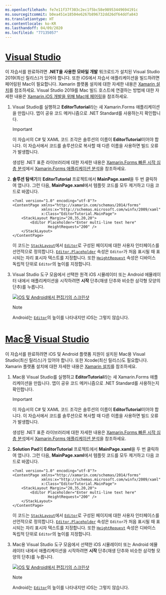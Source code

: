 ```yaml
---
ms.openlocfilehash: fe7e11f37f303c2ec1f5bc58e98953449694191c
ms.sourcegitcommit: b0ea451e18504e6267b896732dd26df64ddfa843
ms.translationtype: HT
ms.contentlocale: ko-KR
ms.lasthandoff: 04/09/2020
ms.locfileid: "77135057"
---
```

# <a name="visual-studio"></a>[Visual Studio](#tab/vswin)

이 자습서를 완료하려면 **.NET을 사용한 모바일 개발** 워크로드가 설치된 Visual Studio 2019(최신 릴리스)가 있어야 합니다. 또한 iOS에서 자습서 애플리케이션을 빌드하려면 페어링된 Mac이 필요합니다. Xamarin 플랫폼 설치에 대한 자세한 내용은 [Xamarin 설치](~/get-started/installation/index.md)를 참조하세요. Visual Studio 2019를 Mac 빌드 호스트에 연결하는 방법에 대한 자세한 내용은 [Xamarin.iOS 개발을 위해 Mac에 페어링](~/ios/get-started/installation/windows/connecting-to-mac/index.md)을 참조하세요.

1. Visual Studio를 실행하고 **EditorTutorial**라는 새 Xamarin.Forms 애플리케이션을 만듭니다. 앱이 공유 코드 메커니즘으로 .NET Standard를 사용하는지 확인합니다.

    > [!IMPORTANT]
    > 이 자습서의 C# 및 XAML 코드 조각은 솔루션의 이름이 **EditorTutorial**이어야 합니다. 이 자습서에서 코드를 솔루션으로 복사할 때 다른 이름을 사용하면 빌드 오류가 발생합니다.

    생성된 .NET 표준 라이브러리에 대한 자세한 내용은 [Xamarin.Forms 빠른 시작 심층 분석](~/get-started/first-app/index.md)에서 [Xamarin.Forms 애플리케이션 분석](~/get-started/first-app/index.md)을 참조하세요.

1. **솔루션 탐색기**의 **EditorTutorial** 프로젝트에서 **MainPage.xaml**을 두 번 클릭하여 엽니다. 그런 다음, **MainPage.xaml**에서 템플릿 코드를 모두 제거하고 다음 코드로 바꿉니다.

    ```xaml
    <?xml version="1.0" encoding="utf-8"?>
    <ContentPage xmlns="http://xamarin.com/schemas/2014/forms"
                 xmlns:x="http://schemas.microsoft.com/winfx/2009/xaml"
                 x:Class="EditorTutorial.MainPage">
        <StackLayout Margin="20,35,20,20">
            <Editor Placeholder="Enter multi-line text here"
                    HeightRequest="200" />
        </StackLayout>
    </ContentPage>
    ```

    이 코드는 [`StackLayout`](xref:Xamarin.Forms.StackLayout)에서 [`Editor`](xref:Xamarin.Forms.Editor)로 구성된 페이지에 대한 사용자 인터페이스를 선언적으로 정의합니다. [`Editor.Placeholder`](xref:Xamarin.Forms.InputView.Placeholder) 속성은 `Editor`가 처음 표시될 때 표시되는 자리 표시자 텍스트를 지정합니다. 또한 [`HeightRequest`](xref:Xamarin.Forms.VisualElement) 속성은 디바이스 독립적 단위로 `Editor`의 높이를 지정합니다.

1. Visual Studio 도구 모음에서 선택한 원격 iOS 시뮬레이터 또는 Android 에뮬레이터 내에서 애플리케이션을 시작하려면 **시작** 단추(재생 단추와 비슷한 삼각형 모양의 단추)를 누릅니다.

    [![iOS 및 Android에서 편집기의 스크린샷](../images/create-editor.png "자리 표시자 텍스트를 포함하는 편집기")](../images/create-editor-large.png#lightbox "자리 표시자 텍스트를 포함하는 편집기")

    > [!NOTE]
    > Android는 [`Editor`](xref:Xamarin.Forms.Editor)의 높이를 나타내지만 iOS는 그렇지 않습니다.

# <a name="visual-studio-for-mac"></a>[Mac용 Visual Studio](#tab/vsmac)

이 자습서를 완료하려면 iOS 및 Android 플랫폼 지원이 설치된 Mac용 Visual Studio(최신 릴리스)가 있어야 합니다. 또한 Xcode(최신 릴리스)도 필요합니다. Xamarin 플랫폼 설치에 대한 자세한 내용은 [Xamarin 설치](~/get-started/installation/index.md)를 참조하세요.

1. Mac용 Visual Studio를 실행하고 **EditorTutorial**라는 새 Xamarin.Forms 애플리케이션을 만듭니다. 앱이 공유 코드 메커니즘으로 .NET Standard를 사용하는지 확인합니다.

    > [!IMPORTANT]
    > 이 자습서의 C# 및 XAML 코드 조각은 솔루션의 이름이 **EditorTutorial**이어야 합니다. 이 자습서에서 코드를 솔루션으로 복사할 때 다른 이름을 사용하면 빌드 오류가 발생합니다.

    생성된 .NET 표준 라이브러리에 대한 자세한 내용은 [Xamarin.Forms 빠른 시작 심층 분석](~/get-started/first-app/index.md)에서 [Xamarin.Forms 애플리케이션 분석](~/get-started/first-app/index.md)을 참조하세요.

1. **Solution Pad**의 **EditorTutorial** 프로젝트에서 **MainPage.xaml**을 두 번 클릭하여 엽니다. 그런 다음, **MainPage.xaml**에서 템플릿 코드를 모두 제거하고 다음 코드로 바꿉니다.

    ```xaml
    <?xml version="1.0" encoding="utf-8"?>
    <ContentPage xmlns="http://xamarin.com/schemas/2014/forms"
                 xmlns:x="http://schemas.microsoft.com/winfx/2009/xaml"
                 x:Class="EditorTutorial.MainPage">
        <StackLayout Margin="20,35,20,20">
            <Editor Placeholder="Enter multi-line text here"
                    HeightRequest="200" />
        </StackLayout>
    </ContentPage>
    ```

    이 코드는 [`StackLayout`](xref:Xamarin.Forms.StackLayout)에서 [`Editor`](xref:Xamarin.Forms.Editor)로 구성된 페이지에 대한 사용자 인터페이스를 선언적으로 정의합니다. [`Editor.Placeholder`](xref:Xamarin.Forms.InputView.Placeholder) 속성은 `Editor`가 처음 표시될 때 표시되는 자리 표시자 텍스트를 지정합니다. 또한 [`HeightRequest`](xref:Xamarin.Forms.VisualElement) 속성은 디바이스 독립적 단위로 `Editor`의 높이를 지정합니다.

1. Mac용 Visual Studio 도구 모음에서 선택한 iOS 시뮬레이터 또는 Android 에뮬레이터 내에서 애플리케이션을 시작하려면 **시작** 단추(재생 단추와 비슷한 삼각형 모양의 단추)를 누릅니다.

    [![iOS 및 Android에서 편집기의 스크린샷](../images/create-editor.png "자리 표시자 텍스트를 포함하는 편집기")](../images/create-editor-large.png#lightbox "자리 표시자 텍스트를 포함하는 편집기")

    > [!NOTE]
    > Android는 [`Editor`](xref:Xamarin.Forms.Editor)의 높이를 나타내지만 iOS는 그렇지 않습니다.
